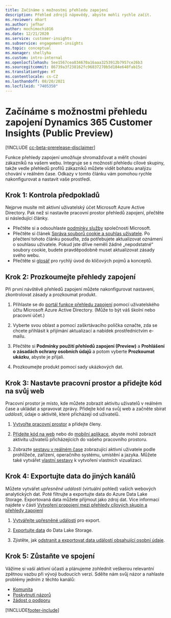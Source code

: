 ```yaml
---
title: Začínáme s možnostmi přehledu zapojení
description: Přehled zdrojů nápovědy, abyste mohli rychle začít.
ms.reviewer: mhart
ms.author: jefhar
author: mochimochi016
ms.date: 12/21/2020
ms.service: customer-insights
ms.subservice: engagement-insights
ms.topic: conceptual
ms.manager: shellyha
ms.custom: intro-internal
ms.openlocfilehash: 5ee1567cea834670a16aaa3253912b7957ce26b3
ms.sourcegitcommit: 86739a3f238162fc96837270b5d184e648fab15c
ms.translationtype: HT
ms.contentlocale: cs-CZ
ms.lasthandoff: 08/20/2021
ms.locfileid: "7405350"
---
```

# <a name="get-started-with-dynamics-365-customer-insights-engagement-insights-capability-public-preview"></a>Začínáme s možnostmi přehledu zapojení Dynamics 365 Customer Insights (Public Preview)

[!INCLUDE [cc-beta-prerelease-disclaimer](includes/cc-beta-prerelease-disclaimer.md)]

Funkce přehledy zapojení umožňuje shromažďovat a měřit chování zákazníků na vašem webu. Integruje se s možností přehledu cílové skupiny, takže vedle přehledů profilů zákazníků můžete vidět bohatou analýzu chování v reálném čase. Odkazy v tomto článku vám pomohou rychle nakonfigurovat a nastavit vaše prostředí.

## <a name="step-1-review-prerequisites"></a>Krok 1: Kontrola předpokladů

Nejprve musíte mít aktivní uživatelský účet Microsoft Azure Active Directory. Pak než si nastavíte pracovní prostor přehledů zapojení, přečtěte si následující články.

- Přečtěte si a odsouhlaste [podmínky služby](terms-of-service.md) společnosti Microsoft.  
- Přečtěte si článek [Správa souborů cookie a souhlas uživatele](user-consent-storage.md). Po přečtení tohoto článku posuďte, zda potřebujete aktualizovat oznámení o souhlasu uživatele. Pokud jste dříve neměli žádné „nepodstatné“ soubory cookie, budete pravděpodobně muset aktualizovat zásady svého webu.
- Přečtěte si [glosář](glossary.md) pro rychlý úvod do klíčových pojmů a konceptů.

## <a name="step-2-explore-engagement-insights"></a>Krok 2: Prozkoumejte přehledy zapojení

Při první návštěvě přehledů zapojení můžete nakonfigurovat nastavení, zkontrolovat zásady a prozkoumat produkt.

1. Přihlaste se do [portál funkce přehledu zapojení](https://pi.dynamics.com) pomocí uživatelského účtu Microsoft Azure Active Directory. (Může to být váš školní nebo pracovní účet.)

1. Vyberte svou oblast a pomocí zaškrtávacího políčka označte, zda se chcete přihlásit k přijímání aktualizací a nabídek prostřednictvím e-mailu.

1. Přečtěte si **Podmínky použití přehledů zapojení (Preview)** a **Prohlášení o zásadách ochrany osobních údajů** a potom vyberte **Prozkoumat ukázku**, abyste je přijali.

1. Prozkoumejte produkt pomocí sady ukázkových dat.

##  <a name="step-3-set-up-a-workspace-and-add-code-to-your-website"></a>Krok 3: Nastavte pracovní prostor a přidejte kód na svůj web

Pracovní prostor je místo, kde můžete zobrazit aktivitu uživatelů v reálném čase a ukládat a spravovat zprávy. Přidejte kód na svůj web a začněte sbírat *události*, údaje o aktivitě, které přicházejí od uživatelů.

1. [Vytvořte pracovní prostor](create-workspace.md) a přidejte členy.

1. [Přidejte kód na web](instrument-website.md) nebo do [mobilní aplikace](developer-resources.md#capture-events-from-mobile-apps), abyste mohli zobrazit aktivitu uživatelů přicházejících do vašeho pracovního prostoru.

1. Zobrazte [sestavu v reálném čase](view-reports.md) zobrazující aktivní uživatele podle prohlížeče, zařízení, operačního systému, umístění a jazyka. Můžete také vytvářet [vlastní sestavy](custom-reports.md) k vytvoření vlastních vizualizací.
    
## <a name="step-4-export-data-to-other-channels"></a>Krok 4: Exportujte data do jiných kanálů

Můžete vytvářet *upřesněné události* (virtuální pohled) vašich webových analytických dat. Poté filtrujte a exportujte data do Azure Data Lake Storage. Exportovaná data můžete přijmout jako zdroj dat. Více informací najdete v části [Vytvoření propojení mezi přehledy cílových skupin a přehledy zapojení](integrate-audience-insights-engagement-insights.md)

1. [Vytvářejte upřesněné události](refined-events.md) pro export.

1. [Exportujte data](export-events.md) do Data Lake Storage.

1. Zjistěte, jak [odstranit a exportovat data událostí obsahující osobní údaje](delete-export-personal-data.md).
 
## <a name="step-5-stay-connected"></a>Krok 5: Zůstaňte ve spojení

Vážíme si vaší aktivní účasti a plánujeme zohlednit veškerou relevantní zpětnou vazbu při vývoji budoucích verzí. Sdělte nám svůj názor a nahlaste problémy jedním z těchto kanálů:
- [Komunita](https://go.microsoft.com/fwlink/?linkid=2141648)
- [Poskytnutí názorů](https://go.microsoft.com/fwlink/?linkid=2143222)
- [žádost o podporu](https://go.microsoft.com/fwlink/?linkid=2145734) 


[!INCLUDE[footer-include](../includes/footer-banner.md)]
